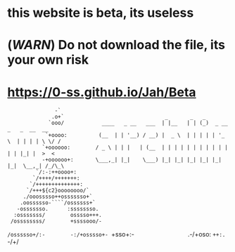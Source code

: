 # this website is beta, its useless
# (*WARN*) Do not download the file, its your own risk
# https://0-ss.github.io/Jah/Beta




                   -`                       
                  .o+`			                      _       _   _
                 `ooo/			  ____   _ __   ___  | |__   | | (_)  _ __    _   _  __  __
                `+oooo:			 (__  | | '__) / __) |  _ \  | | | | | '_ \  | | | | \ \/ /
               `+oooooo:		/ _ \ | | |   | (__  | | | | | | | | | | | | | |_| |  >  <
               -+oooooo+:		\___,_| |_|    \___) |_| |_| |_| |_| |_| |_|  \__,_| /_/\_\
             `/:-:++oooo+:		
            `/++++/+++++++:		
           `/++++++++++++++:		
          `/+++${c2}oooooooo/`		
         ./ooosssso++osssssso+`		
        .oossssso-````/ossssss+`	
       -osssssso.      :ssssssso.	
      :osssssss/        osssso+++.
     /ossssssss/        +ssssooo/-
   `/ossssso+/:-        -:/+osssso+-
  `+sso+:-`                 `.-/+oso:
 `++:.                           `-/+/
